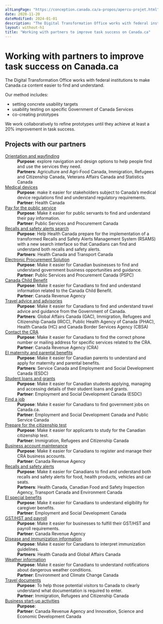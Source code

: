 ```yaml
---
altLangPage: "https://conception.canada.ca/a-propos/apercu-projet.html"
date: 2020-11-20
dateModified: 2024-01-01
description: "The Digital Transformation Office works with federal institutions to make Canada.ca content easier to find and understand."
layout: without-h1
title: "Working with partners to improve task success on Canada.ca"
---
```

<h1 property="name headline" id="wb-cont" dir="ltr">Working with partners to improve task success on Canada.ca</h1>
<p>The Digital Transformation Office works with federal institutions to make Canada.ca content easier to find and understand.</p>
<p>Our method includes:</p>
<ul>
  <li>setting concrete usability targets</li>
  <li>usability testing on specific Government of Canada Services</li>
  <li>co-creating prototypes</li>
</ul>
<p>We work collaboratively to refine prototypes until they achieve at least a 20% improvement in task success.</p>
<h2>Projects with our partners</h2>
<dl class="dl-horizontal mrgn-tp-lg">
  <dt class="col-md-6"><a href="project-01.html">Orientation and wayfinding</a></dt>
  <dd><strong>Purpose</strong>: explore navigation and design options to help people find and use the services they need.</dd>
  <dd><strong>Partners</strong>: Agriculture and Agri-Food Canada, Immigration, Refugees and Citizenship Canada, Veterans Affairs Canada and Statistics Canada</dd>
  <dt><a href="project-02.html">Medical devices</a></dt>
  <dd><strong>Purpose</strong>: make it easier for stakeholders subject to Canada’s medical device regulations find and understand regulatory requirements.</dd>
  <dd><strong>Partner</strong>: Health Canada</dd>
  <dt><a href="project-03.html">Pay for the public service</a></dt>
  <dd><strong>Purpose</strong>: Make it easier for public servants to find and understand their pay information.</dd>
  <dd><strong>Partner</strong>: Public Services and Procurement Canada</dd>
  <dt><a href="project-04.html">Recalls and safety alerts search</a></dt>
  <dd><strong>Purpose</strong>: Help Health Canada prepare for the implementation of a transformed Recalls and Safety Alerts Management System (RSAMS) with a new search interface so that Canadians can find and understand both recalls and safety alerts.</dd>
  <dd><strong>Partners</strong>: Health Canada and Transport Canada</dd>
  <dt><a href="project-06.html">Electronic Procurement Solution</a></dt>
  <dd><strong>Purpose</strong>: Make it easier for Canadian businesses to find and understand government business opportunities and guidance.</dd>
  <dd><strong>Partner</strong>: Public Services and Procurement Canada (PSPC)</dd>
  <dt><a href="project-07.html">Canada Child Benefit</a></dt>
  <dd><strong>Purpose</strong>: Make it easier for Canadians to find and understand information related to the Canada Child Benefit.</dd>
  <dd><strong>Partner</strong>: Canada Revenue Agency</dd>
  <dt><a href="project-08.html">Travel advice and advisories</a></dt>
  <dd><strong>Purpose</strong>: Make it easier for Canadians to find and understand travel advice and guidance from the Government of Canada.</dd>
  <dd><strong>Partners</strong>: Global Affairs Canada (GAC), Immigration, Refugees and Citizenship Canada (IRCC), Public Health Agency of Canada (PHAC), Health Canada (HC) and Canada Border Services Agency (CBSA)</dd>
  <dt><a href="project-09.html">Contact the CRA</a></dt>
  <dd><strong>Purpose</strong>: Make it easier for Canadians to find the correct phone number or mailing address for specific services related to the CRA.</dd>
  <dd><strong>Partner</strong>: Canada Revenue Agency (CRA)</dd>
  <dt><a href="project-10.html">EI maternity and parental benefits</a></dt>
  <dd><strong>Purpose</strong>: Make it easier for Canadian parents to understand and apply for maternity and parental benefits.</dd>
  <dd><strong>Partners</strong>: Service Canada and Employment and Social Development Canada (ESDC)</dd>
  <dt><a href="project-11.html">Student loans and grants</a></dt>
  <dd><strong>Purpose</strong>: Make it easier for Canadian students applying, managing and accessing details of their student loans and grants.</dd>
  <dd><strong>Partner</strong>: Employment and Social Development Canada (ESDC)</dd>
  <dt><a href="project-12.html">Find a job</a></dt>
  <dd><strong>Purpose</strong>: Make it easier for Canadians to find government jobs on Canada.ca.</dd>
  <dd><strong>Partner</strong>: Employment and Social Development Canada and Public Service Canada</dd>
  <dt><a href="project-13.html">Prepare for the citizenship test</a></dt>
  <dd><strong>Purpose</strong>: Make it easier for applicants to study for the Canadian citizenship test.</dd>
  <dd><strong>Partner</strong>: Immigration, Refugees and Citizenship Canada</dd>
  <dt><a href="project-14.html">Business account maintenance</a></dt>
  <dd><strong>Purpose</strong>: Make it easier for Canadians to register and manage their CRA business accounts.</dd>
  <dd><strong>Partner</strong>: Canada Revenue Agency</dd>
  <dt><a href="project-15html">Recalls and safety alerts</a></dt>
  <dd><strong>Purpose</strong>: Make it easier for Canadians to find and understand both recalls and safety alerts for food, health products, vehicles and car seats.</dd>
  <dd><strong>Partners</strong>: Health Canada, Canadian Food and Safety Inspection Agency, Transport Canada and Environment Canada</dd>
  <dt><a href="project-16.html">EI special benefits</a></dt>
  <dd><strong>Purpose</strong>: Make it easier for Canadians to understand eligibility for caregiver benefits.</dd>
  <dd><strong>Partner</strong>: Employment and Social Development Canada</dd>
  <dt><a href="project-17.html">GST/HST and payroll</a></dt>
  <dd><strong>Purpose</strong>: Make it easier for businesses to fulfill their GST/HST and payroll requirements.</dd>
  <dd><strong>Partner</strong>: Canada Revenue Agency</dd>
  <dt><a href="project-18.html">Disease and immunization information</a></dt>
  <dd><strong>Purpose</strong>: Make it easier for Canadians to interpret immunization guidelines.</dd>
  <dd><strong>Partners</strong>: Health Canada and Global Affairs Canada</dd>
  <dt><a href="project-19.html">Weather information</a></dt>
  <dd><strong>Purpose</strong>: Make it easier for Canadians to understand notifications about dangerous weather conditions.</dd>
  <dd><strong>Partner</strong>: Environment and Climate Change Canada</dd>
  <dt><a href="project-20.html">Travel documents</a></dt>
  <dd><strong>Purpose</strong>: To help those potential visitors to Canada to clearly understand what documentation is required to enter.</dd>
  <dd><strong>Partner</strong>: Immigration, Refugees and Citizenship Canada</dd>
  <dt><a href="project-21.html">Business start-up activities</a></dt>
  <dd><strong>Purpose</strong>: </dd>
  <dd><strong>Partner</strong>: Canada Revenue Agency and Innovation, Science and Economic Development Canada</dd>
</dl>
